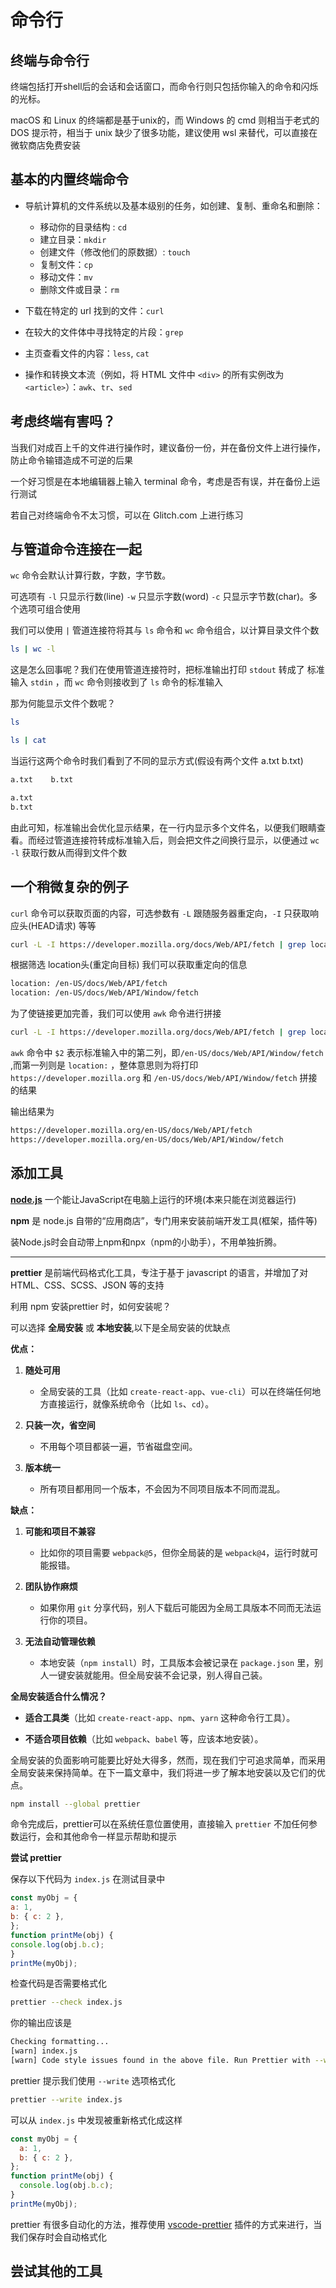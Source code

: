 # 命令行

## 终端与命令行

终端包括打开shell后的会话和会话窗口，而命令行则只包括你输入的命令和闪烁的光标。

macOS 和 Linux 的终端都是基于unix的，而 Windows 的 cmd 则相当于老式的 DOS 提示符，相当于 unix 缺少了很多功能，建议使用 wsl 来替代，可以直接在微软商店免费安装

## 基本的内置终端命令

- 导航计算机的文件系统以及基本级别的任务，如创建、复制、重命名和删除：
  
  - 移动你的目录结构 : `cd`
  - 建立目录：`mkdir`
  - 创建文件（修改他们的原数据）: `touch`
  - 复制文件：`cp`
  - 移动文件：`mv`
  - 删除文件或目录：`rm`

- 下载在特定的 url 找到的文件：`curl`

- 在较大的文件体中寻找特定的片段：`grep`

- 主页查看文件的内容：`less`, `cat`

- 操作和转换文本流（例如，将 HTML 文件中 `<div>` 的所有实例改为 `<article>`）：`awk`、`tr`、`sed`

## 考虑终端有害吗？

当我们对成百上千的文件进行操作时，建议备份一份，并在备份文件上进行操作，防止命令输错造成不可逆的后果

一个好习惯是在本地编辑器上输入 terminal 命令，考虑是否有误，并在备份上运行测试

若自己对终端命令不太习惯，可以在 Glitch.com 上进行练习

## 与管道命令连接在一起

`wc` 命令会默认计算行数，字数，字节数。

可选项有 `-l` 只显示行数(line) `-w` 只显示字数(word) `-c` 只显示字节数(char)。多个选项可组合使用

我们可以使用 `|` 管道连接符将其与 `ls` 命令和 `wc` 命令组合，以计算目录文件个数

```bash
ls | wc -l
```

这是怎么回事呢？我们在使用管道连接符时，把标准输出打印 `stdout` 转成了 标准输入 `stdin` ，而  `wc` 命令则接收到了 `ls` 命令的标准输入

那为何能显示文件个数呢？

```bash
ls
```

```bash
ls | cat
```

当运行这两个命令时我们看到了不同的显示方式(假设有两个文件 a.txt b.txt)

```bash
a.txt    b.txt
```

```bash
a.txt
b.txt

```

由此可知，标准输出会优化显示结果，在一行内显示多个文件名，以便我们眼睛查看。而经过管道连接符转成标准输入后，则会把文件之间换行显示，以便通过 `wc -l` 获取行数从而得到文件个数

## 一个稍微复杂的例子

`curl` 命令可以获取页面的内容，可选参数有 `-L` 跟随服务器重定向，`-I` 只获取响应头(HEAD请求) 等等

```bash
curl -L -I https://developer.mozilla.org/docs/Web/API/fetch | grep location
```

根据筛选 location头(重定向目标) 我们可以获取重定向的信息

```bash
location: /en-US/docs/Web/API/fetch
location: /en-US/docs/Web/API/Window/fetch
```

为了使链接更加完善，我们可以使用 `awk` 命令进行拼接

```bash
curl -L -I https://developer.mozilla.org/docs/Web/API/fetch | grep location | awk '{print "https://developer.mozilla.org" $2}'
```

`awk` 命令中 `$2` 表示标准输入中的第二列，即`/en-US/docs/Web/API/Window/fetch` ,而第一列则是 `location:` ，整体意思则为将打印 `https://developer.mozilla.org`  和 `/en-US/docs/Web/API/Window/fetch` 拼接的结果

输出结果为

```bash
https://developer.mozilla.org/en-US/docs/Web/API/fetch
https://developer.mozilla.org/en-US/docs/Web/API/Window/fetch
```

## 添加工具

[**node.js**](https://nodejs.org/en/) 一个能让JavaScript在电脑上运行的环境(本来只能在浏览器运行)

**npm** 是 node.js 自带的“应用商店”，专门用来安装前端开发工具(框架，插件等)

装Node.js时会自动带上npm和npx（npm的小助手），不用单独折腾。

---

**prettier** 是前端代码格式化工具，专注于基于 javascript 的语言，并增加了对 HTML、CSS、SCSS、JSON 等的支持

利用 npm 安装prettier 时，如何安装呢？

可以选择 **全局安装** 或 **本地安装**,以下是全局安装的优缺点

**优点：**

1. **随处可用**
   
   - 全局安装的工具（比如 `create-react-app`、`vue-cli`）可以在终端任何地方直接运行，就像系统命令（比如 `ls`、`cd`）。

2. **只装一次，省空间**
   
   - 不用每个项目都装一遍，节省磁盘空间。

3. **版本统一**
   
   - 所有项目都用同一个版本，不会因为不同项目版本不同而混乱。

**缺点：**

1. **可能和项目不兼容**
   
   - 比如你的项目需要 `webpack@5`，但你全局装的是 `webpack@4`，运行时就可能报错。

2. **团队协作麻烦**
   
   - 如果你用 `git` 分享代码，别人下载后可能因为全局工具版本不同而无法运行你的项目。

3. **无法自动管理依赖**
   
   - 本地安装（`npm install`）时，工具版本会被记录在 `package.json` 里，别人一键安装就能用。但全局安装不会记录，别人得自己装。

**全局安装适合什么情况？**

- **适合工具类**（比如 `create-react-app`、`npm`、`yarn` 这种命令行工具）。

- **不适合项目依赖**（比如 `webpack`、`babel` 等，应该本地安装）。

全局安装的负面影响可能要比好处大得多，然而，现在我们宁可追求简单，而采用全局安装来保持简单。在下一篇文章中，我们将进一步了解本地安装以及它们的优点。

```bash
npm install --global prettier
```

命令完成后，prettier可以在系统任意位置使用，直接输入 `prettier` 不加任何参数运行，会和其他命令一样显示帮助和提示

**尝试 prettier**

保存以下代码为 `index.js` 在测试目录中

```javascript
const myObj = {
a: 1,
b: { c: 2 },
};
function printMe(obj) {
console.log(obj.b.c);
}
printMe(myObj);
```

检查代码是否需要格式化

```bash
prettier --check index.js
```

你的输出应该是

```bash
Checking formatting...
[warn] index.js
[warn] Code style issues found in the above file. Run Prettier with --write to fix.
```

prettier 提示我们使用 `--write` 选项格式化

```bash
prettier --write index.js
```

可以从 `index.js` 中发现被重新格式化成这样

```javascript
const myObj = {
  a: 1,
  b: { c: 2 },
};
function printMe(obj) {
  console.log(obj.b.c);
}
printMe(myObj);
```

prettier 有很多自动化的方法，推荐使用 [vscode-prettier](https://marketplace.visualstudio.com/items?itemName=esbenp.prettier-vscode) 插件的方式来进行，当我们保存时会自动格式化

## 尝试其他的工具
